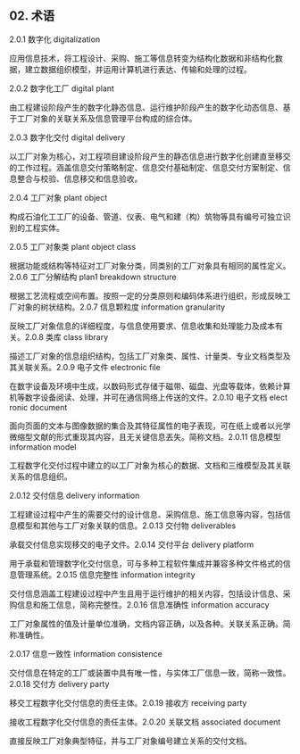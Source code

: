 ## 02. 术语

2.0.1 数字化 digitalization

应用信息技术，将工程设计、采购、施工等信息转变为结构化数据和非结构化数据，建立数据组织模型，并运用计算机进行表达、传输和处理的过程。

2.0.2 数字化工厂 digital plant

由工程建设阶段产生的数字化静态信息、运行维护阶段产生的数字化动态信息、基于工厂对象的关联关系及信息管理平台构成的综合体。

2.0.3 数字化交付 digital delivery

以工厂对象为核心，对工程项目建设阶段产生的静态信息进行数字化创建直至移交的工作过程。涵盖信息交付策略制定、信息交付基础制定、信息交付方案制定、信息整合与校验、信息移交和信息验收。

2.0.4 工厂对象 plant object

构成石油化工工厂的设备、管道、仪表、电气和建（构）筑物等具有编号可独立识别的工程实体。





2.0.5 工厂对象类 plant object class

根据功能或结构等特征对工厂对象分类，同类别的工厂对象具有相同的属性定义。2.0.6 工厂分解结构 plan1 breakdown structure

根据工艺流程或空间布置。按照一定的分类原则和编码体系进行组织，形成反映工厂对象的树状结构。2.0.7 信息颗粒度 information granularity

反映工厂对象信息的详细程度，与信息使用要求、信息收集和处理能力及成本有关。2.0.8 类库 class library

描述工厂对象的信息组织结构，包括工厂对象类、属性、计量类、专业文档类型及其关联关系。2.0.9 电子文件 electronic file

在数字设备及环境中生成，以数码形式存储于磁带、磁盘、光盘等载体，依赖计算机等数字设备阅读、处理，并可在通信网络上传送的文件。2.0.10 电子文档 elect ronic document

面向页面的文本与图像数据的集合及其特征属性的电子表现，可在纸上或者以光学微缩型文献的形式重现其内容，且无关键信息丟失。简称文档。2.0.11 信息模型 information model

工程数字化交付过程中建立的以工厂对象为核心的数据、文档和三维模型及其关联关系的信息组织。

2.0.12 交付信息 delivery information

工程建设过程中产生的需要交付的设计信息、采购信息、施工信息等内容，包括信息模型和其他与工厂对象关联的信息。2.0.13 交付物 deliverables

承载交付信息实现移交的电子文件。2.0.14 交付平台 delivery platform

用于承载和管理数字化交付信息，可与多种工程软件集成并兼容多种文件格式的信息管理系统。2.0.15 信息完整性 information integrity

交付信息涵盖工程建设过程中产生且用于运行维护的相关内容，包括设计信息、采购信息和施工信息，简称完整性。2.0.16 信息准确性 information accuracy

工厂对象属性的值及计量单位准确，文档内容正确，以及各种。关联关系正确。简称准确性。

2.0.17 信息一致性 information consistence

交付信息在特定的工厂或装置中具有唯一性，与实体工厂信息一致，简称一致性。2.0.18 交付方 delivery party

移交工程数字化交付信息的责任主体。2.0.19 接收方 receiving party

接收工程数字化交付信息的责任主体。2.0.20 关联文档 associated document

直接反映工厂对象典型特征，并与工厂对象编号建立关系的交付文档。